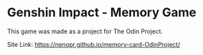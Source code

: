 # Genshin Impact - Memory Game
This game was made as a project for The Odin Project.

Site Link: https://nenopr.github.io/memory-card-OdinProject/
